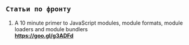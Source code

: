 ## `Статьи по фронту`

1. A 10 minute primer to JavaScript modules, module formats, module loaders and module bundlers<br>
<b><a href="https://goo.gl/g3ADFd" target="_blank">https://goo.gl/g3ADFd</a></b>